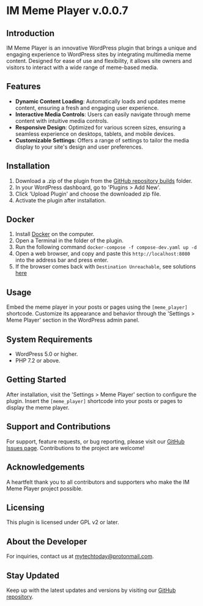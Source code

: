 # IM Meme Player v.0.0.7

## Introduction
IM Meme Player is an innovative WordPress plugin that brings a unique and engaging experience to WordPress sites by integrating multimedia meme content. Designed for ease of use and flexibility, it allows site owners and visitors to interact with a wide range of meme-based media.

## Features
- **Dynamic Content Loading**: Automatically loads and updates meme content, ensuring a fresh and engaging user experience.
- **Interactive Media Controls**: Users can easily navigate through meme content with intuitive media controls.
- **Responsive Design**: Optimized for various screen sizes, ensuring a seamless experience on desktops, tablets, and mobile devices.
- **Customizable Settings**: Offers a range of settings to tailor the media display to your site's design and user preferences.

## Installation
1. Download a .zip of the plugin from the [GitHub repository builds](https://github.com/mytech-today-now/IM-meme-player/tree/main/builds) folder.
2. In your WordPress dashboard, go to 'Plugins > Add New'.
3. Click 'Upload Plugin' and choose the downloaded zip file.
4. Activate the plugin after installation.

## Docker
1. Install [Docker](https://www.docker.com/products/personal/) on the computer.
2. Open a Terminal in the folder of the plugin.
3. Run the following command `docker-compose -f compose-dev.yaml up -d`
4. Open a web browser, and copy and paste this `http://localhost:8080` into the address bar and press enter.
5. If the browser comes back with `Destination Unreachable`, see solutions [here](https://locall.host/)

## Usage
Embed the meme player in your posts or pages using the `[meme_player]` shortcode. Customize its appearance and behavior through the 'Settings > Meme Player' section in the WordPress admin panel.

## System Requirements
- WordPress 5.0 or higher.
- PHP 7.2 or above.

## Getting Started
After installation, visit the 'Settings > Meme Player' section to configure the plugin. Insert the `[meme_player]` shortcode into your posts or pages to display the meme player.

## Support and Contributions
For support, feature requests, or bug reporting, please visit our [GitHub Issues page](https://github.com/mytech-today-now/IM-meme-player/issues). Contributions to the project are welcome!

## Acknowledgements
A heartfelt thank you to all contributors and supporters who make the IM Meme Player project possible.

## Licensing
This plugin is licensed under GPL v2 or later.

## About the Developer
For inquiries, contact us at mytechtoday@protonmail.com.

## Stay Updated
Keep up with the latest updates and versions by visiting our [GitHub repository](https://github.com/mytech-today-now/IM-meme-player).
